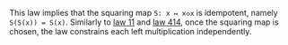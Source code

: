 This law implies that the squaring map `S: x ↦ x◇x` is idempotent, namely `S(S(x)) = S(x)`.  Similarly to [law 11](https://teorth.github.io/equational_theories/implications/?11) and [law 414](https://teorth.github.io/equational_theories/implications/?414), once the squaring map is chosen, the law constrains each left multiplication independently.
